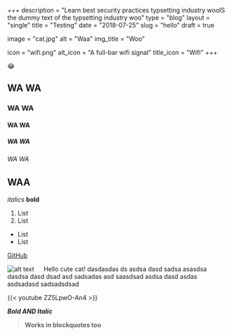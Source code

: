 +++
description = "Learn best security practices  typsetting industry wooIS the dummy text of the typsetting industry woo"
type = "blog"
layout = "single"
title = "Testing"
date = "2018-07-25"
slug = "hello"
draft = true

image = "cat.jpg"
alt = "Waa"
img_title = "Woo"

icon = "wifi.png"
alt_icon = "A full-bar wifi signal"
title_icon = "Wifi"
+++

:joy:

## WA WA
### WA WA
#### WA WA
##### WA WA
###### WA WA

## **WAA**


*italics*
**bold**

1. List
1. List

- List
- List

[GitHub](http://github.com)

![alt text](/created/img/cat.jpg "Title Text")
    &emsp; Hello cute cat! dasdasdas ds asdsa dasd sadsa asasdsa dasdsa dasd dsad asd sadsadas asd saasdsad asdsa dasd asdas asdsadasd sadsadsdsad
    
{{< youtube ZZ5LpwO-An4 >}}
 
 ***Bold AND Italic***
 
 > **Works in blockquotes too**
 